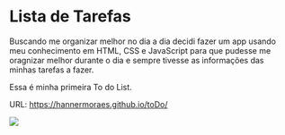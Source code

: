 # Lista de Tarefas

Buscando me organizar melhor no dia a dia decidi fazer um app usando meu conhecimento em HTML, CSS e JavaScript para que pudesse me oragnizar melhor durante o dia
e sempre tivesse as informações das minhas tarefas a fazer.

Essa é minha primeira To do List.

URL: https://hannermoraes.github.io/toDo/

<img src="https://user-images.githubusercontent.com/101107412/214150138-1412dcdb-9b2f-467f-b9e2-d0b11f491521.png">
